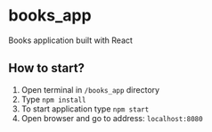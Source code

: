 # books_app
Books application built with React


## How to start?
1. Open terminal in `/books_app` directory
2. Type `npm install`
3. To start application type `npm start`
4. Open browser and go to address: `localhost:8080`
